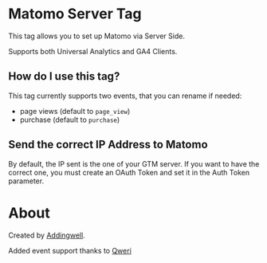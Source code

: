 # Matomo Server Tag

This tag allows you to set up Matomo via Server Side.

Supports both Universal Analytics and GA4 Clients.

## How do I use this tag?

This tag currently supports two events, that you can rename if needed:
- page views (default to `page_view`)
- purchase (default to `purchase`)

## Send the correct IP Address to Matomo

By default, the IP sent is the one of your GTM server. If you want to have the correct one, you must create an OAuth Token and set it in the Auth Token parameter.


# About

Created by [Addingwell](addingwell.com).

Added event support thanks to [Qweri](qweri.fr)
